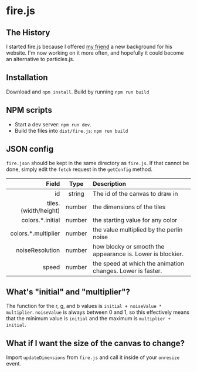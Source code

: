 # fire.js
## The History
I started fire.js because I offered [my friend](https://github.com/jacksonelong) a new background for his website. I'm now working on it more often, and hopefully it could become an alternative to particles.js.

## Installation
Download and `npm install`. Build by running `npm run build`

## NPM scripts
* Start a dev server: `npm run dev`.
* Build the files into `dist/fire.js`: `npm run build`

## JSON config
`fire.json` should be kept in the same directory as `fire.js`. If that cannot be done, simply edit the `fetch` request in the `getConfig` method.

| Field | Type | Description |
| -----:|:----:|:----------- |
| id | string | The id of the canvas to draw in |
| tiles.(width/height) | number | the dimensions of the tiles |
| colors.*.initial | number | the starting value for any color |
| colors.*.multiplier | number | the value multiplied by the perlin noise
| noiseResolution | number | how blocky or smooth the appearance is. Lower is blockier.
| speed | number | the speed at which the animation changes. Lower is faster. |

## What's "initial" and "multiplier"?
The function for the r, g, and b values is `initial + noiseValue * multiplier`. `noiseValue` is always between 0 and 1, so this effectively means that the minimum value is `initial` and the maximum is `multiplier + initial`.

## What if I want the size of the canvas to change?
Import `updateDimensions` from `fire.js` and call it inside of your `onresize` event.